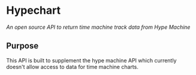 
# Hypechart

*An open source API to return time machine track data from Hype Machine*

## Purpose

This API is built to supplement the hype machine API which currently doesn't allow access to data for time machine charts.
